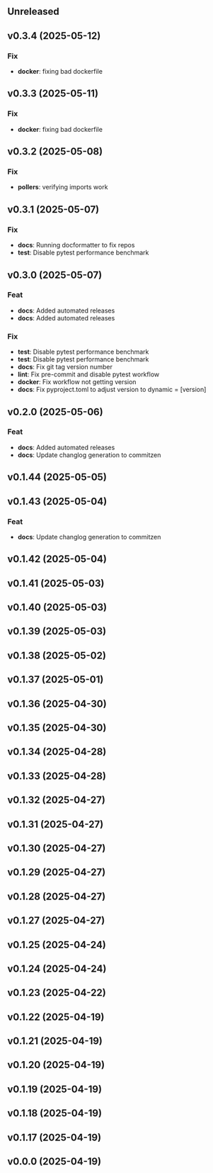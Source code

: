 ## Unreleased

## v0.3.4 (2025-05-12)

### Fix

- **docker**: fixing bad dockerfile

## v0.3.3 (2025-05-11)

### Fix

- **docker**: fixing bad dockerfile

## v0.3.2 (2025-05-08)

### Fix

- **pollers**: verifying imports work

## v0.3.1 (2025-05-07)

### Fix

- **docs**: Running docformatter to fix repos
- **test**: Disable pytest performance benchmark

## v0.3.0 (2025-05-07)

### Feat

- **docs**: Added automated releases
- **docs**: Added automated releases

### Fix

- **test**: Disable pytest performance benchmark
- **test**: Disable pytest performance benchmark
- **docs**: Fix git tag version number
- **lint**: Fix pre-commit and disable pytest workflow
- **docker**: Fix workflow not getting version
- **docs**: Fix pyproject.toml to adjust version to dynamic = [version]

## v0.2.0 (2025-05-06)

### Feat

- **docs**: Added automated releases
- **docs**: Update changlog generation to commitzen

## v0.1.44 (2025-05-05)

## v0.1.43 (2025-05-04)

### Feat

- **docs**: Update changlog generation to commitzen

## v0.1.42 (2025-05-04)

## v0.1.41 (2025-05-03)

## v0.1.40 (2025-05-03)

## v0.1.39 (2025-05-03)

## v0.1.38 (2025-05-02)

## v0.1.37 (2025-05-01)

## v0.1.36 (2025-04-30)

## v0.1.35 (2025-04-30)

## v0.1.34 (2025-04-28)

## v0.1.33 (2025-04-28)

## v0.1.32 (2025-04-27)

## v0.1.31 (2025-04-27)

## v0.1.30 (2025-04-27)

## v0.1.29 (2025-04-27)

## v0.1.28 (2025-04-27)

## v0.1.27 (2025-04-27)

## v0.1.25 (2025-04-24)

## v0.1.24 (2025-04-24)

## v0.1.23 (2025-04-22)

## v0.1.22 (2025-04-19)

## v0.1.21 (2025-04-19)

## v0.1.20 (2025-04-19)

## v0.1.19 (2025-04-19)

## v0.1.18 (2025-04-19)

## v0.1.17 (2025-04-19)

## v0.0.0 (2025-04-19)
